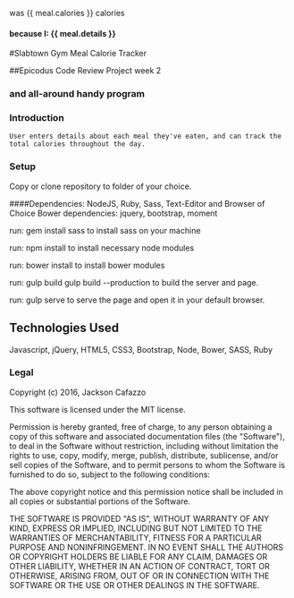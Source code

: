 was {{ meal.calories }} calories
  <h4>because I: {{ meal.details }}</h4>

#Slabtown Gym Meal Calorie Tracker

##Epicodus Code Review Project week 2
### and all-around handy program

### Introduction
    User enters details about each meal they've eaten, and can track the total calories throughout the day.

### Setup
Copy or clone repository to folder of your choice.

####Dependencies:
NodeJS, Ruby, Sass, Text-Editor and Browser of Choice
Bower dependencies: jquery, bootstrap, moment

run:
  gem install sass
to install sass on your machine

run:
   npm install
to install necessary node modules

run:
  bower install
to install bower modules

run:
  gulp build
  gulp build --production
to build the server and page.

run:
  gulp serve
to serve the page and open it in your default browser.

## Technologies Used

Javascript, jQuery, HTML5, CSS3, Bootstrap, Node, Bower, SASS, Ruby

### Legal

Copyright (c) 2016, Jackson Cafazzo

This software is licensed under the MIT license.

Permission is hereby granted, free of charge, to any person obtaining a copy of this software and associated documentation files (the "Software"), to deal in the Software without restriction, including without limitation the rights to use, copy, modify, merge, publish, distribute, sublicense, and/or sell copies of the Software, and to permit persons to whom the Software is furnished to do so, subject to the following conditions:

The above copyright notice and this permission notice shall be included in all copies or substantial portions of the Software.

THE SOFTWARE IS PROVIDED "AS IS", WITHOUT WARRANTY OF ANY KIND, EXPRESS OR IMPLIED, INCLUDING BUT NOT LIMITED TO THE WARRANTIES OF MERCHANTABILITY, FITNESS FOR A PARTICULAR PURPOSE AND NONINFRINGEMENT. IN NO EVENT SHALL THE AUTHORS OR COPYRIGHT HOLDERS BE LIABLE FOR ANY CLAIM, DAMAGES OR OTHER LIABILITY, WHETHER IN AN ACTION OF CONTRACT, TORT OR OTHERWISE, ARISING FROM, OUT OF OR IN CONNECTION WITH THE SOFTWARE OR THE USE OR OTHER DEALINGS IN THE SOFTWARE.
